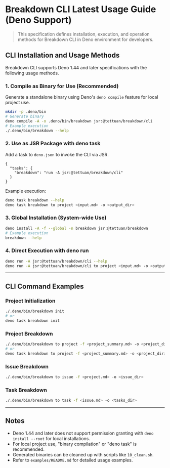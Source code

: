 # Breakdown CLI Latest Usage Guide (Deno Support)

> This specification defines installation, execution, and operation methods for Breakdown CLI in Deno environment for developers.

## CLI Installation and Usage Methods

Breakdown CLI supports Deno 1.44 and later specifications with the following usage methods.

### 1. Compile as Binary for Use (Recommended)

Generate a standalone binary using Deno's `deno compile` feature for local project use.

```bash
mkdir -p .deno/bin
# Generate binary
deno compile -A -o .deno/bin/breakdown jsr:@tettuan/breakdown/cli
# Example execution
./.deno/bin/breakdown --help
```

### 2. Use as JSR Package with deno task

Add a task to `deno.json` to invoke the CLI via JSR.

```jsonc
{
  "tasks": {
    "breakdown": "run -A jsr:@tettuan/breakdown/cli"
  }
}
```

Example execution:
```bash
deno task breakdown --help
deno task breakdown to project <input.md> -o <output_dir>
```

### 3. Global Installation (System-wide Use)

```bash
deno install -A -f --global -n breakdown jsr:@tettuan/breakdown
# Example execution
breakdown --help
```

### 4. Direct Execution with deno run

```bash
deno run -A jsr:@tettuan/breakdown/cli --help
deno run -A jsr:@tettuan/breakdown/cli to project <input.md> -o <output_dir>
```

---

## CLI Command Examples

### Project Initialization
```bash
./.deno/bin/breakdown init
# or
deno task breakdown init
```

### Project Breakdown
```bash
./.deno/bin/breakdown to project -f <project_summary.md> -o <project_dir>
# or
deno task breakdown to project -f <project_summary.md> -o <project_dir>
```

### Issue Breakdown
```bash
./.deno/bin/breakdown to issue -f <project.md> -o <issue_dir>
```

### Task Breakdown
```bash
./.deno/bin/breakdown to task -f <issue.md> -o <tasks_dir>
```

---

## Notes
- Deno 1.44 and later does not support permission granting with `deno install --root` for local installations.
- For local project use, "binary compilation" or "deno task" is recommended.
- Generated binaries can be cleaned up with scripts like `10_clean.sh`.
- Refer to `examples/README.md` for detailed usage examples.